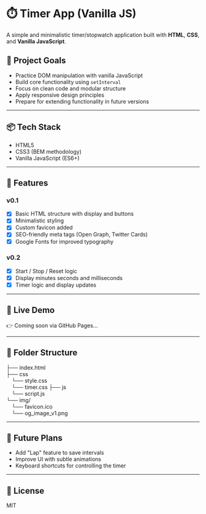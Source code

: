 # ⏱️ Timer App (Vanilla JS)

A simple and minimalistic timer/stopwatch application built with **HTML**, **CSS**, and **Vanilla JavaScript**.

## 🧠 Project Goals

- Practice DOM manipulation with vanilla JavaScript
- Build core functionality using `setInterval`
- Focus on clean code and modular structure
- Apply responsive design principles
- Prepare for extending functionality in future versions

---

## 📦 Tech Stack

- HTML5
- CSS3 (BEM methodology)
- Vanilla JavaScript (ES6+)

---

## 🔧 Features

### v0.1
- [x] Basic HTML structure with display and buttons
- [x] Minimalistic styling
- [x] Custom favicon added
- [x] SEO-friendly meta tags (Open Graph, Twitter Cards)
- [x] Google Fonts for improved typography

### v0.2
- [x] Start / Stop / Reset logic
- [x] Display minutes seconds and milliseconds
- [x] Timer logic and display updates

---

## 🚀 Live Demo

👉 Coming soon via GitHub Pages...

---

## 📁 Folder Structure
├── index.html    
├── css   
&emsp;└── style.css   
&emsp;└── timer.css
├── js   
&emsp;└── script.js   
└── img/         
&emsp;└── favicon.ico   
&emsp;└── og_image_v1.png

---

## 📌 Future Plans

- Add "Lap" feature to save intervals
- Improve UI with subtle animations
- Keyboard shortcuts for controlling the timer

---

## 📄 License

MIT